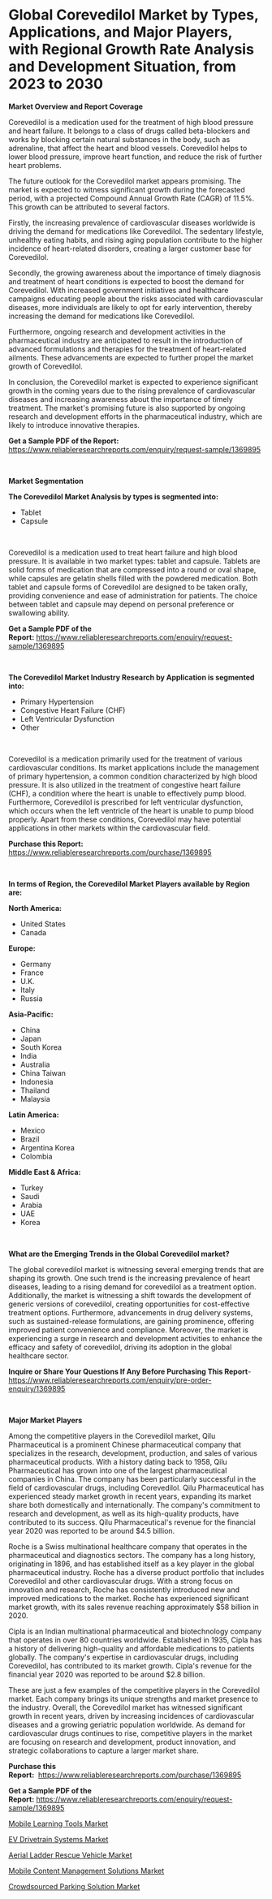 <p><h1>Global Corevedilol Market by Types, Applications, and Major Players, with Regional Growth Rate Analysis and Development Situation, from 2023 to 2030</h1></p><p><strong>Market Overview and Report Coverage</strong></p>
<p><p>Corevedilol is a medication used for the treatment of high blood pressure and heart failure. It belongs to a class of drugs called beta-blockers and works by blocking certain natural substances in the body, such as adrenaline, that affect the heart and blood vessels. Corevedilol helps to lower blood pressure, improve heart function, and reduce the risk of further heart problems.</p><p>The future outlook for the Corevedilol market appears promising. The market is expected to witness significant growth during the forecasted period, with a projected Compound Annual Growth Rate (CAGR) of 11.5%. This growth can be attributed to several factors.</p><p>Firstly, the increasing prevalence of cardiovascular diseases worldwide is driving the demand for medications like Corevedilol. The sedentary lifestyle, unhealthy eating habits, and rising aging population contribute to the higher incidence of heart-related disorders, creating a larger customer base for Corevedilol.</p><p>Secondly, the growing awareness about the importance of timely diagnosis and treatment of heart conditions is expected to boost the demand for Corevedilol. With increased government initiatives and healthcare campaigns educating people about the risks associated with cardiovascular diseases, more individuals are likely to opt for early intervention, thereby increasing the demand for medications like Corevedilol.</p><p>Furthermore, ongoing research and development activities in the pharmaceutical industry are anticipated to result in the introduction of advanced formulations and therapies for the treatment of heart-related ailments. These advancements are expected to further propel the market growth of Corevedilol.</p><p>In conclusion, the Corevedilol market is expected to experience significant growth in the coming years due to the rising prevalence of cardiovascular diseases and increasing awareness about the importance of timely treatment. The market's promising future is also supported by ongoing research and development efforts in the pharmaceutical industry, which are likely to introduce innovative therapies.</p></p>
<p><strong>Get a Sample PDF of the Report:</strong> <a href="https://www.reliableresearchreports.com/enquiry/request-sample/1369895">https://www.reliableresearchreports.com/enquiry/request-sample/1369895</a></p>
<p>&nbsp;</p>
<p><strong>Market Segmentation</strong></p>
<p><strong>The Corevedilol Market Analysis by types is segmented into:</strong></p>
<p><ul><li>Tablet</li><li>Capsule</li></ul></p>
<p>&nbsp;</p>
<p><p>Corevedilol is a medication used to treat heart failure and high blood pressure. It is available in two market types: tablet and capsule. Tablets are solid forms of medication that are compressed into a round or oval shape, while capsules are gelatin shells filled with the powdered medication. Both tablet and capsule forms of Corevedilol are designed to be taken orally, providing convenience and ease of administration for patients. The choice between tablet and capsule may depend on personal preference or swallowing ability.</p></p>
<p><strong>Get a Sample PDF of the Report:</strong>&nbsp;<a href="https://www.reliableresearchreports.com/enquiry/request-sample/1369895">https://www.reliableresearchreports.com/enquiry/request-sample/1369895</a></p>
<p>&nbsp;</p>
<p><strong>The Corevedilol Market Industry Research by Application is segmented into:</strong></p>
<p><ul><li>Primary Hypertension</li><li>Congestive Heart Failure (CHF)</li><li>Left Ventricular Dysfunction</li><li>Other</li></ul></p>
<p>&nbsp;</p>
<p><p>Corevedilol is a medication primarily used for the treatment of various cardiovascular conditions. Its market applications include the management of primary hypertension, a common condition characterized by high blood pressure. It is also utilized in the treatment of congestive heart failure (CHF), a condition where the heart is unable to effectively pump blood. Furthermore, Corevedilol is prescribed for left ventricular dysfunction, which occurs when the left ventricle of the heart is unable to pump blood properly. Apart from these conditions, Corevedilol may have potential applications in other markets within the cardiovascular field.</p></p>
<p><strong>Purchase this Report:</strong>&nbsp; <a href="https://www.reliableresearchreports.com/purchase/1369895">https://www.reliableresearchreports.com/purchase/1369895</a></p>
<p>&nbsp;</p>
<p><strong>In terms of Region, the Corevedilol Market Players available by Region are:</strong></p>
<p>
    <p> <strong> North America: </strong>
        <ul>
            <li>United States</li>
            <li>Canada</li>
        </ul>
        </p> 
    <p> <strong> Europe: </strong>
        <ul>
            <li>Germany</li>
            <li>France</li>
            <li>U.K.</li>
            <li>Italy</li>
            <li>Russia</li>
        </ul>
        </p> 
    <p> <strong> Asia-Pacific: </strong>
        <ul>
            <li>China</li>
            <li>Japan</li>
            <li>South Korea</li>
            <li>India</li>
            <li>Australia</li>
            <li>China Taiwan</li>
            <li>Indonesia</li>
            <li>Thailand</li>
            <li>Malaysia</li>
        </ul>
        </p> 
    <p> <strong> Latin America: </strong>
        <ul>
            <li>Mexico</li>
            <li>Brazil</li>
            <li>Argentina Korea</li>
            <li>Colombia</li>
        </ul>
        </p> 
    <p> <strong> Middle East & Africa: </strong>
        <ul>
            <li>Turkey</li>
            <li>Saudi</li>
            <li>Arabia</li>
            <li>UAE</li>
            <li>Korea</li>
        </ul>
    </p>
    </p>
<p>&nbsp;</p>
<p><strong>What are the Emerging Trends in the Global Corevedilol market?</strong></p>
<p><p>The global corevedilol market is witnessing several emerging trends that are shaping its growth. One such trend is the increasing prevalence of heart diseases, leading to a rising demand for corevedilol as a treatment option. Additionally, the market is witnessing a shift towards the development of generic versions of corevedilol, creating opportunities for cost-effective treatment options. Furthermore, advancements in drug delivery systems, such as sustained-release formulations, are gaining prominence, offering improved patient convenience and compliance. Moreover, the market is experiencing a surge in research and development activities to enhance the efficacy and safety of corevedilol, driving its adoption in the global healthcare sector.</p></p>
<p><strong>Inquire or Share Your Questions If Any Before Purchasing This Report</strong>- <a href="https://www.reliableresearchreports.com/enquiry/pre-order-enquiry/1369895">https://www.reliableresearchreports.com/enquiry/pre-order-enquiry/1369895</a></p>
<p>&nbsp;</p>
<p><strong>Major Market Players</strong></p>
<p><p>Among the competitive players in the Corevedilol market, Qilu Pharmaceutical is a prominent Chinese pharmaceutical company that specializes in the research, development, production, and sales of various pharmaceutical products. With a history dating back to 1958, Qilu Pharmaceutical has grown into one of the largest pharmaceutical companies in China. The company has been particularly successful in the field of cardiovascular drugs, including Corevedilol. Qilu Pharmaceutical has experienced steady market growth in recent years, expanding its market share both domestically and internationally. The company's commitment to research and development, as well as its high-quality products, have contributed to its success. Qilu Pharmaceutical's revenue for the financial year 2020 was reported to be around $4.5 billion.</p><p>Roche is a Swiss multinational healthcare company that operates in the pharmaceutical and diagnostics sectors. The company has a long history, originating in 1896, and has established itself as a key player in the global pharmaceutical industry. Roche has a diverse product portfolio that includes Corevedilol and other cardiovascular drugs. With a strong focus on innovation and research, Roche has consistently introduced new and improved medications to the market. Roche has experienced significant market growth, with its sales revenue reaching approximately $58 billion in 2020.</p><p>Cipla is an Indian multinational pharmaceutical and biotechnology company that operates in over 80 countries worldwide. Established in 1935, Cipla has a history of delivering high-quality and affordable medications to patients globally. The company's expertise in cardiovascular drugs, including Corevedilol, has contributed to its market growth. Cipla's revenue for the financial year 2020 was reported to be around $2.8 billion.</p><p>These are just a few examples of the competitive players in the Corevedilol market. Each company brings its unique strengths and market presence to the industry. Overall, the Corevedilol market has witnessed significant growth in recent years, driven by increasing incidences of cardiovascular diseases and a growing geriatric population worldwide. As demand for cardiovascular drugs continues to rise, competitive players in the market are focusing on research and development, product innovation, and strategic collaborations to capture a larger market share.</p></p>
<p><strong>Purchase this Report:</strong>&nbsp;&nbsp;<a href="https://www.reliableresearchreports.com/purchase/1369895">https://www.reliableresearchreports.com/purchase/1369895</a></p>
<p></p>
<p><strong>Get a Sample PDF of the Report:</strong>&nbsp;<a href="https://www.reliableresearchreports.com/enquiry/request-sample/1369895">https://www.reliableresearchreports.com/enquiry/request-sample/1369895</a></p>
<p><p><a href="https://medium.com/@suryayadavrp23/mobile-learning-tools-market-size-cagr-trends-2024-2030-bf87ab9dc650">Mobile Learning Tools Market</a></p><p><a href="https://www.linkedin.com/pulse/decoding-ev-drivetrain-systems-market-deep-dive-latest-trends-jfwje/">EV Drivetrain Systems Market</a></p><p><a href="https://www.linkedin.com/pulse/aerial-ladder-rescue-vehicle-market-size-growth-forecast-jyude/">Aerial Ladder Rescue Vehicle Market</a></p><p><a href="https://medium.com/@react.shoe.mask/mobile-content-management-solutions-market-size-cagr-trends-2024-2030-7d833f525c0f">Mobile Content Management Solutions Market</a></p><p><a href="https://www.linkedin.com/pulse/crowdsourced-parking-solution-market-challenges-opportunities-bcxre/">Crowdsourced Parking Solution Market</a></p></p>